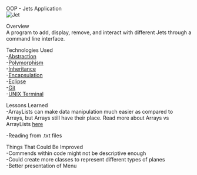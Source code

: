 OOP - Jets Application</br>
<img src="https://g.foolcdn.com/editorial/images/168693/f-16.jpg" alt="Jet"></br>


Overview</br>
A program to add, display, remove, and interact with different Jets through a command line interface.


Technologies Used</br>
-<a href="https://www.w3schools.com/java/java_abstract.asp">Abstraction</a></br>
-<a href="https://www.w3schools.com/java/java_polymorphism.asp">Polymorphism</a></br>
-<a href="https://www.w3schools.com/java/java_inheritance.asp">Inheritance</a></br>
-<a href="https://www.w3schools.com/java/java_encapsulation.asp">Encapsulation</a></br>
-<a href="https://www.eclipse.org/ide/">Eclipse</a></br>
-<a href="https://git-scm.com/">Git</a></br>
-<a href="https://en.wikipedia.org/wiki/Unix_shell">UNIX Terminal</a></br>

Lessons Learned</br>
-ArrayLists can make data manipulation much easier as compared to Arrays, but Arrays still have their place. Read more about Arrays vs ArrayLists <a href="https://www.geeksforgeeks.org/array-vs-arraylist-in-java/">here</a></br>

-Reading from .txt files</br>

Things That Could Be Improved</br>
-Commends within code might not be descriptive enough</br>
-Could create more classes to represent different types of planes</br>
-Better presentation of Menu</br>